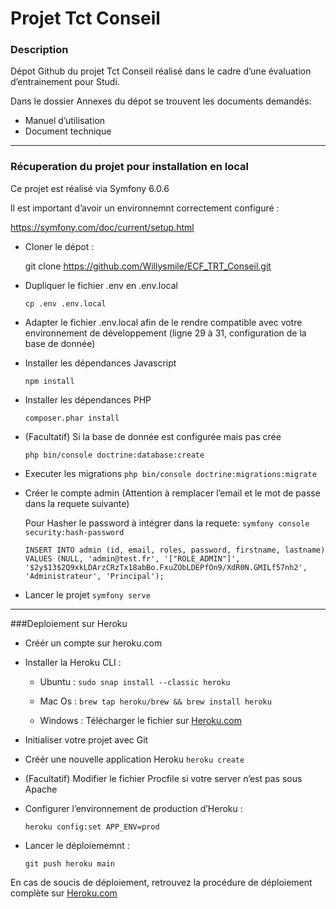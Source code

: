 # Projet Tct Conseil

### Description

Dépot Github du projet Tct Conseil réalisé dans le cadre d’une évaluation d’entrainement pour Studi.

Dans le dossier Annexes du dépot se trouvent les documents demandés:

- Manuel d’utilisation
- Document technique

---

### Récuperation du projet pour installation en local

Ce projet est réalisé via Symfony 6.0.6

Il est important d’avoir un environnemnt correctement configuré :

https://symfony.com/doc/current/setup.html

- Cloner le dépot :

  git clone https://github.com/Willysmile/ECF_TRT_Conseil.git


- Dupliquer le fichier .env en .env.local

  `cp .env .env.local`


- Adapter le fichier .env.local afin de le rendre compatible avec votre environnement de développement
  (ligne 29 à 31, configuration de la base de donnée)


- Installer les dépendances Javascript

  `npm install`


- Installer les dépendances PHP

  `composer.phar install`


- (Facultatif) Si la base de donnée est configurée mais pas crée

  `php bin/console doctrine:database:create`


- Executer les migrations
  `php bin/console doctrine:migrations:migrate`


- Créer le compte admin (Attention à remplacer l’email et le mot de passe dans la requete suivante)

    Pour Hasher le password à intégrer dans la requete: 
     `symfony console security:hash-password`

  `INSERT INTO admin (id, email, roles, password, firstname, lastname) VALUES (NULL, 'admin@test.fr', '["ROLE_ADMIN"]', '$2y$13$2Q9xkLDArzCRzTx18abBo.FxuZObLDEPfOn9/XdR0N.GMILf57nh2', 'Administrateur', 'Principal');`
  

- Lancer le projet
    `symfony serve`



---

###Deploiement sur Heroku

- Créér un compte sur heroku.com

- Installer la Heroku CLI :

  - Ubuntu : `sudo snap install --classic heroku`

  - Mac Os : `brew tap heroku/brew && brew install heroku`

  - Windows : Télécharger le fichier sur [Heroku.com](https://devcenter.heroku.com/articles/heroku-cli)


- Initialiser votre projet avec Git


- Créér une nouvelle application Heroku
    `heroku create`


- (Facultatif) Modifier le fichier Procfile si votre server n’est pas sous Apache


- Configurer l’environnement de production d’Heroku :

    `heroku config:set APP_ENV=prod`


- Lancer le déploiememnt :

    `git push heroku main`


En cas de soucis de déploiement, retrouvez la procédure de déploiement complète sur [Heroku.com](https://devcenter.heroku.com/articles/deploying-symfony4)